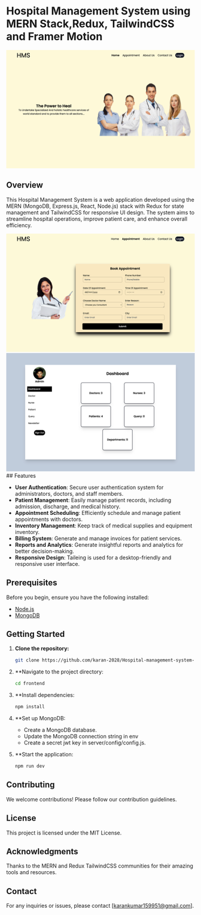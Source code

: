 # Hospital Management System using MERN Stack,Redux, TailwindCSS and Framer Motion

<img src="images/1.jpg">

## Overview

This Hospital Management System is a web application developed using the MERN (MongoDB, Express.js, React, Node.js) stack with Redux for state management and TailwindCSS for responsive UI design. The system aims to streamline hospital operations, improve patient care, and enhance overall efficiency.

<img src="images/2.jpg">
<img src="images/3.jpg">
## Features

- **User Authentication**: Secure user authentication system for administrators, doctors, and staff members.
- **Patient Management**: Easily manage patient records, including admission, discharge, and medical history.
- **Appointment Scheduling**: Efficiently schedule and manage patient appointments with doctors.
- **Inventory Management**: Keep track of medical supplies and equipment inventory.
- **Billing System**: Generate and manage invoices for patient services.
- **Reports and Analytics**: Generate insightful reports and analytics for better decision-making.
- **Responsive Design**: Taileing is used for a desktop-friendly and responsive user interface.

## Prerequisites

Before you begin, ensure you have the following installed:

- [Node.js](https://nodejs.org/)
- [MongoDB](https://www.mongodb.com/try/download/community)

## Getting Started

1. **Clone the repository:**

   ```bash
   git clone https://github.com/karan-2028/Hospital-management-system-using-MERN.git
   ```
2. **Navigate to the project directory:

   ```bash
   cd frontend
   ```
3. **Install dependencies:

   ```bash
   npm install
   ```
4. **Set up MongoDB:
   - Create a MongoDB database.
   - Update the MongoDB connection string in env
   - Create a secret jwt key in  server/config/config.js.

5. **Start the application:

   ```bash
   npm run dev
   ```

## Contributing

We welcome contributions! Please follow our contribution guidelines.

## License
This project is licensed under the MIT License.

## Acknowledgments
Thanks to the MERN and Redux TailwindCSS communities for their amazing tools and resources.

## Contact
For any inquiries or issues, please contact [karankumar159951@gmail.com].

